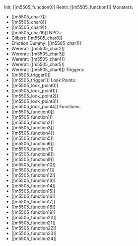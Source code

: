 Init: [[m5505_function0]]
ReInit: [[m5505_function1]]
Monsters:
- [[m5505_char7]]
- [[m5505_char8]]
- [[m5505_char9]]
- [[m5505_char10]]
NPCs:
- Gilbert: [[m5505_char0]]
- Emotion Dummy: [[m5505_char1]]
- Wererat: [[m5505_char2]]
- Wererat: [[m5505_char3]]
- Wererat: [[m5505_char4]]
- Wererat: [[m5505_char5]]
- Wererat: [[m5505_char6]]
Triggers:
- [[m5505_trigger0]]
- [[m5505_trigger1]]
Look Points:
- [[m5505_look_point0]]
- [[m5505_look_point1]]
- [[m5505_look_point2]]
- [[m5505_look_point3]]
- [[m5505_look_point4]]
Functions:
- [[m5505_function0]]
- [[m5505_function1]]
- [[m5505_function2]]
- [[m5505_function3]]
- [[m5505_function4]]
- [[m5505_function5]]
- [[m5505_function6]]
- [[m5505_function7]]
- [[m5505_function8]]
- [[m5505_function9]]
- [[m5505_function10]]
- [[m5505_function11]]
- [[m5505_function12]]
- [[m5505_function13]]
- [[m5505_function14]]
- [[m5505_function15]]
- [[m5505_function16]]
- [[m5505_function17]]
- [[m5505_function18]]
- [[m5505_function19]]
- [[m5505_function20]]
- [[m5505_function21]]
- [[m5505_function22]]
- [[m5505_function23]]
- [[m5505_function24]]
